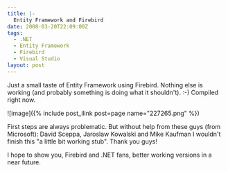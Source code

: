 ```yaml
---
title: |-
  Entity Framework and Firebird
date: 2008-03-20T22:09:00Z
tags:
  - .NET
  - Entity Framework
  - Firebird
  - Visual Studio
layout: post
---
```

Just a small taste of Entity Framework using Firebird. Nothing else is working (and probably something is doing what it shouldn't). :-) Compiled right now.

![image]({% include post_ilink post=page name="227265.png" %})

First steps are always problematic. But without help from these guys (from Microsoft): David Sceppa, Jaroslaw Kowalski and Mike Kaufman I wouldn't finish this "a little bit working stub". Thank you guys!

I hope to show you, Firebird and .NET fans, better working versions in a near future.